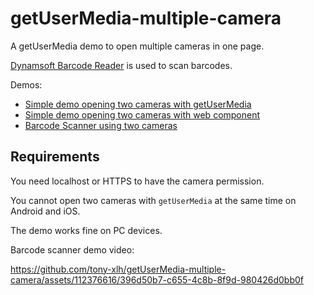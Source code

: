 # getUserMedia-multiple-camera

A getUserMedia demo to open multiple cameras in one page.

[Dynamsoft Barcode Reader](https://www.dynamsoft.com/barcode-reader/overview/) is used to scan barcodes.

Demos:

* [Simple demo opening two cameras with getUserMedia](https://tony-xlh.github.io/getUserMedia-multiple-camera/)
* [Simple demo opening two cameras with web component](https://tony-xlh.github.io/getUserMedia-multiple-camera/webcomponent.html)
* [Barcode Scanner using two cameras](https://tony-xlh.github.io/getUserMedia-multiple-camera/barcode-reading.html)

## Requirements

You need localhost or HTTPS to have the camera permission.

You cannot open two cameras with `getUserMedia` at the same time on Android and iOS.

The demo works fine on PC devices.

Barcode scanner demo video:



https://github.com/tony-xlh/getUserMedia-multiple-camera/assets/112376616/396d50b7-c655-4c8b-8f9d-980426d0bb0f



